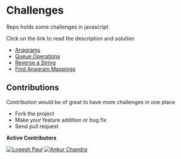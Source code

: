 # Challenges

Repo holds some challenges in javascript

Click on the link to read the description and solution

* [Anagrams](Anagrams)
* [Queue Operations](Queue-Operations)
* [Reverse a String](Reverse-A-String)
* [Find Anagram Mappings](Find-Anagram-Mappings)

## Contributions

Contribution would be of great to have more challenges in one place

* Fork the project
* Make your feature addition or bug fix
* Send pull request

**Active Contributors**

[![Logesh Paul](https://avatars3.githubusercontent.com/u/41541?v=3&s=72)](http:/www.github.com/logeshpaul) [![Ankur Chandra](https://avatars1.githubusercontent.com/u/12120991?v=3&s=72)](https://github.com/thegooglerlm10)
